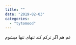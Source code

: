 ```yaml
---
title: ""
date: "2019-02-03"
categories: 
  - "tytomood"
---
```


غم هم اگر ترکم کند تنهای تنها میشوم
